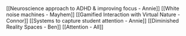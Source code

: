 [[Neuroscience approach to ADHD & improving focus - Annie]]
[[White noise machines - Mayhem]]
[[Gamified Interaction with Virtual Nature - Connor]]
[[Systems to capture student attention - Annie]]
[[Diminished Reality Spaces - Ben]]
[[Attention - All]]
